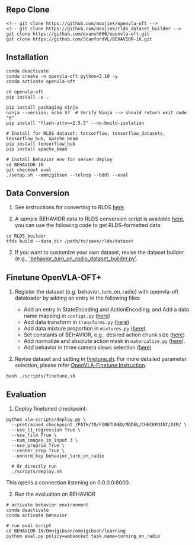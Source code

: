 ## Repo Clone
```
<!-- git clone https://github.com/moojink/openvla-oft -->
<!-- git clone https://github.com/moojink/rlds_dataset_builder -->
git clone https://github.com/evansh666/openvla-oft.git
git clone https://github.com/StanfordVL/BEHAVIOR-1K.git
```

## Installation
```
conda deactivate
conda create -n openvla-oft python=3.10 -y
conda activate openvla-oft

cd openvla-oft
pip install -e .

pip install packaging ninja
ninja --version; echo $?  # Verify Ninja --> should return exit code "0"
pip install "flash-attn==2.5.5" --no-build-isolation

# Install for RLDS dataset: tensorflow, tensorflow_datasets, tensorflow_hub, apache_beam
pip install tensorflow_hub
pip install apache_beam

# Install Behavior env for server deploy 
cd BEHAVIOR-1K
git checkout eval
./setup.sh --omnigibson --teleop --bddl --eval
```

## Data Conversion
1. See instructions for converting to RLDS [here](RLDS_builder/README.md). 

2. A sample BEHAVIOR data to RLDS conversion script is available [here](RLDS_builder/behavior_dataset/behavior_turn_on_radio/), you can use the following code to get RLDS-formatted data:

```
cd RLDS_builder
tfds build --data_dir /path/to/save/rlds/dataset
```

2. If you want to customize your own dataset, revise the dataset builder (e.g., ['behavior_turn_on_radio_dataset_builder.py'](RLDS_builder/behavior_dataset/behavior_turn_on_radio/behavior_turn_on_radio_dataset_builder.py). 



## Finetune OpenVLA-OFT+
1. Register the dataset (e.g. behavior_turn_on_radio) with openvla-oft dataloader by adding an entry in the following files:
    - Add an entry in StateEncoding and ActionEncoding; and Add a data name mapping in `configs.py` ([here](prismatic/vla/datasets/rlds/oxe/configs.py#L711))
    - Add data transform in `transforms.py` ([here](prismatic/vla/datasets/rlds/oxe/transforms.py#L937)) 
    - Add data mixture proportion in `mixtures.py` ([here](prismatic/vla/datasets/rlds/oxe/mixtures.py#L231)).
    - Set constants of BEHAVIOR, e.g., desired action chunk size ([here]([`prismatic/vla/constants.py`]))
    - Add normalize and absolute action mask in `materialize.py` ([here](prismatic/vla/datasets/rlds/oxe/materialize.py)).
    - Add behavior in three camera views selection ([here](prismatic/vla/datasets/datasets.py#L116))

3. Revise dataset and setting in [finetune.sh](finetune.sh). For more detailed parameter selection, please refer [OpenVLA-Finetune Instruction](https://github.com/moojink/openvla-oft/blob/main/ALOHA.md).
```
bash ./scripts/finetune.sh
```


## Evaluation
1. Deploy finetuned checkpoint:
```
python vla-scripts/deploy.py \
  --pretrained_checkpoint /PATH/TO/FINETUNED/MODEL/CHECKPOINT/DIR/ \
  --use_l1_regression True \
  --use_film True \
  --num_images_in_input 3 \
  --use_proprio True \
  --center_crop True \
  --unnorm_key behavior_turn_on_radio

  # Or directly run
  ./scripts/deploy.sh
  ```
  This opens a connection listening on 0.0.0.0:8000.


2. Run the evaluation on BEHAVIOR
```
# activate behavior environment
conda deactivate
conda activate behavior

# run eval script
cd BEHAVIOR-1K/Omnigibson/omnigibson/learning
python eval.py policy=websocket task.name=turning_on_radio
```
